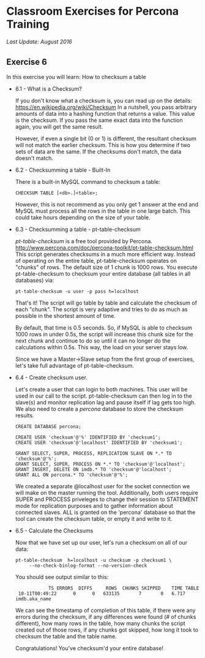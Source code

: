 # Classroom Exercises for Percona Training
###### Last Update: August 2016

## Exercise 6

In this exercise you will learn: How to checksum a table

* 6.1 - What is a Checksum?
  
  If you don't know what a checksum is, you can read up on the details: https://en.wikipedia.org/wiki/Checksum 
  In a nutshell, you pass arbitrary amounts of data into a hashing function that returns a value. This value is the checksum.
  If you pass the same exact data into the function again, you will get the same result.
  
  However, if even a single bit (0 or 1) is different, the resultant checksum will not match the earlier checksum.
  This is how you determine if two sets of data are the same. If the checksums don't match, the data doesn't match.
  
* 6.2 - Checksumming a table - Built-In
  
  There is a built-in MySQL command to checksum a table:
  
  `CHECKSUM TABLE [<db>.]<table>;`
  
  However, this is not recommend as you only get 1 answer at the end and MySQL must process all the rows in the table in one large batch. This could take hours depending on the size of your table.
  
* 6.3 - Checksumming a table - pt-table-checksum
  
  _pt-table-checksum_ is a free tool provided by Percona. http://www.percona.com/doc/percona-toolkit/pt-table-checksum.html
  This script generates checksums in a much more efficient way. Instead of operating on the entire table, pt-table-checksum operates on "chunks" of rows. The default size of 1 chunk is 1000 rows.
  You execute pt-table-checksum to checksum your entire database (all tables in all databases) via:
  
  `pt-table-checksum -u user -p pass h=localhost`
  
  That's it! The script will go table by table and calculate the checksum of each "chunk". The script is very adaptive and tries to do as much as possible in the shortest amount of time.
  
  By default, that time is 0.5 seconds. So, if MySQL is able to checksum 1000 rows in under 0.5s, the script will increase this chunk size for the next chunk and continue to do so until it can no longer do the calculations within 0.5s.
  This way, the load on your server stays low.
  
  Since we have a Master->Slave setup from the first group of exercises, let's take full advantage of pt-table-checksum.
  
* 6.4 - Create checksum user.
  
  Let's create a user that can login to both machines. This user will be used in our call to the script. pt-table-checksum can then log in to the slave(s) and monitor replication lag and pause itself if lag gets too high. We also need to create a *percona* database to store the checksum results.
  
  ```
  CREATE DATABASE percona;
  
  CREATE USER 'checksum'@'%' IDENTIFIED BY 'checksum1';
  CREATE USER 'checksum'@'localhost' IDENTIFIED BY 'checksum1';
  
  GRANT SELECT, SUPER, PROCESS, REPLICATION SLAVE ON *.* TO 'checksum'@'%';
  GRANT SELECT, SUPER, PROCESS ON *.* TO 'checksum'@'localhost';
  GRANT INSERT, DELETE ON imdb.* TO 'checksum'@'localhost';
  GRANT ALL ON percona.* TO 'checksum'@'%';
  ```
  
  We created a separate @localhost user for the socket connection we will make on the master running the tool.
  Additionally, both users require SUPER and PROCESS priveleges to change their session to STATEMENT mode for replication purposes and to gather information about connected slaves. ALL is granted on the 'percona' database so that the tool can create the checksum table, or empty it and write to it.
  
* 6.5 - Calculate the Checksums
  
  Now that we have set up our user, let's run a checksum on all of our data:
  
  ```
  pt-table-checksum  h=localhost -u checksum -p checksum1 \
       --no-check-binlog-format --no-version-check
  ```
  
  You should see output similar to this:
  
  ```
              TS ERRORS  DIFFS     ROWS  CHUNKS SKIPPED    TIME TABLE
   10-11T00:49:22      0      0   633135       7       0   6.717 imdb.aka_name
  ```
  
  We can see the timestamp of completion of this table, if there were any errors during the checksum, if any differences were found (# of chunks different), how many rows in the table, how many chunks the script created out of those rows, if any chunks got skipped, how long it took to checksum the table and the table name.
  
  Congratulations! You've checksum'd your entire database!
